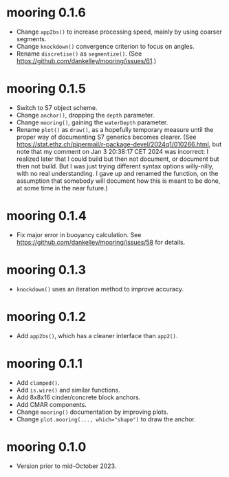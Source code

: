 # mooring 0.1.6

* Change `app2bs()` to increase processing speed, mainly by using coarser
  segments.
* Change `knockdown()` convergence criterion to focus on angles.
* Rename `discretise()` as `segmentize()`. (See
  https://github.com/dankelley/mooring/issues/61.)

# mooring 0.1.5

* Switch to S7 object scheme.
* Change `anchor()`, dropping the `depth` parameter.
* Change `mooring()`, gaining the `waterDepth` parameter.
* Rename `plot()` as `draw()`, as a hopefully temporary measure until the
  proper way of documenting S7 generics becomes clearer. (See
  https://stat.ethz.ch/pipermail/r-package-devel/2024q1/010266.html, but note
  that my comment on Jan 3 20:38:17 CET 2024 was incorrect: I realized later
  that I could build but then not document, or document but then not build.
  But I was just trying different syntax options willy-nilly, with no real
  understanding. I gave up and renamed the function, on the assumption that
  somebody will document how this is meant to be done, at some time in the near
  future.)

# mooring 0.1.4

* Fix major error in buoyancy calculation. See
  https://github.com/dankelley/mooring/issues/58 for details.

# mooring 0.1.3

* `knockdown()` uses an iteration method to improve accuracy.

# mooring 0.1.2

* Add `app2bs()`, which has a cleaner interface than `app2()`.

# mooring 0.1.1

* Add `clamped()`.
* Add `is.wire()` and similar functions.
* Add 8x8x16 cinder/concrete block anchors.
* Add CMAR components.
* Change `mooring()` documentation by improving plots.
* Change `plot.mooring(..., which="shape")` to draw the anchor.

# mooring 0.1.0

* Version prior to mid-October 2023.
